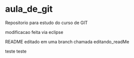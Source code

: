 # aula_de_git
Repositorio para estudo do curso de GIT 


modificacao feita via eclipse


README editado em uma branch chamada editando_readMe

teste teste